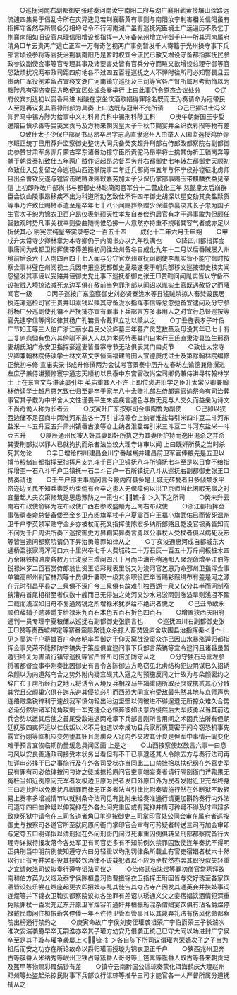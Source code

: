 <!-- { "loadSidebar": true } -->
　　○巡抚河南右副都御史张瑄奏河南汝宁南阳二府与湖广襄阳蕲黄接壤山深路远流逋四集易于倡乱今所在灾异迭见若荆襄蕲黄有事则与南阳汝宁利害相关信阳虽有指挥守备然与所属各分相埒号令不行河南湖广虽有巡抚宪臣境土广远遍历不及乞于荆襄南阳如旧设官总理信阳增设都指挥一人守备光州增立守御千户一所其河南属府清角□羊云贵两广逃亡正军一万有奇乞视两广事例暂发千人寄籍于光州操守事下兵部言顷设参将等官抚治荆襄南阳乃是暂时权宜今流民已散又增设守备都指挥抚民参政参议副使佥事等官专理其事及诸要害处皆有官兵分守而瑄又欲增设总理守御等官恐致烦扰况两布政司距四府地各不过四五百程巡抚之人不惮时往所司必知警畏且云贵两广军役例难留占宜移文湖广河南镇守巡抚及三司等官各严督所属月考勤惰以为黜陟凡有弭盗安民方略便宜区处或条奏举行  上曰此事仍令原杰会议处分
　　○辽府仪宾刘达初以赍香帛进  裕陵在京坐饮酒歇娼得罪除名既而王为奏请命为冠带民人至是再议复其官禄刑部为具奏  上曰达既与冠带不允所请
　　○己巳擢进士冯义仰昇马中锡方陟为给事中义礼科昇兵科中锡刑科陟工科
　　○庚午朝鲜国王李娎遣陪臣慎承善等赍笺文贡马及方物来朝贺皇太子千秋节赐宴并金织衣彩叚等物有差
　　○致仕太子少保户部尚书马昂卒昂字志高直隶沧州人由举人入国监选授鸿胪寺序班正统丁巳用荐升监察御史整饬大同兵备癸亥超升刑部右侍郎改都察院右副都御史参赞甘肃军务赤斤蒙古罕东诸番劫掠守臣所贡驼马昂率将士擒其伪祈王锁南奔等献于朝景泰初致仕五年两广贼作诏起昂总督军务升右都御史七年转左都御史天顺初命致仕入见复留之命巡视山西还掌院事二年迁兵部尚书五年与怀宁侯孙镗征北虏师且出会曹钦反遂与镗留击贼贼诛赐敕嘉劳加太子少保仍掌部事赐玉带麒麟衣益见亲信  上初即阼改户部尚书与都御史林聪简阅官军分十二营成化三年  慈懿皇太后崩群臣会议山陵事昂移疾不出为科道所劾乞致仕不许四年御史胡深以星变劾其卖盐黩货等事乃许致仕赐楮币遣至是卒年七十八讣闻赐葬祭赠少保谥恭襄录其长子忠为国子生官次子恕为锦衣卫百户昂仪表魁硕天性孝友自奉俭约居官有才干遇事敢为但颇任智数观时势凡事关权幸则委曲随徇惟恐拂一人意然亦持重不挠睹其容气者或亦足以折伏其心
明宪宗纯皇帝实录卷之一百五十四
　　成化十二年六月壬申朔
　　○甲戌升太常寺少卿林章为本寺卿仍于内阁书办以九年秩满也
　　○降四川都指挥佥事唐闻为成都卫指挥使带俸差操初闻往龙州备冬自成化九年十二月以后番贼屡入州境前后杀六十人虏四百四十七人闻与分守官龙州宣抚司副使李胤实皆不能守御时按察佥事林璧在州阅视土兵因申报巡抚都御史夏埙遂奏于朝兵部移文巡按御史核实闻怨璧发其事诬以受赂并诬御史党比事下巡抚都御史张王□赞鞫问闻胤实皆以守备不设被贼入境掠法减死充边军俱在赦前当免罪刑部以闻诏以胤实土官既遇赦贷之而降闻官一级
　　○丙子巡按广东监察御史刘必贤奏泷水等县猺贼杀掠人畜焚毁民居执连滩巡检司官王贵并印索钱以赎其守备泷水指挥李信等怠忽弛备宜逮问及分守参将杨广分巡副使孔镛不严抚捕亦宜有罪事下兵部言方多事用人之时宜行总督巡按等官先逮李信等问如律其杨广孔镛责令戴罪立功以赎从之
　　○丁丑旌表孝子叶伯广节妇王等三人伯广浙江丽水县民父没庐墓三年墓产灵芝数茎及母没其年已七十有二复庐悲恸有兔穴其傍驯不避人人以为孝感特表其门曰孝行王氏直隶浚县监生邢奇妻胡氏湖广永安卫指挥彭暹妻皆蚤寡守节无玷俱表其门曰贞节
　　○致仕太常寺少卿兼翰林院侍读学士林文卒文字恒简福建莆田人宣德庚戌进士及第除翰林院编修正统初与修  宣庙实录书成升修撰两为会试考官景泰中历升左春坊左谕德兼修撰进左庶子兼侍讲预修寰宇通志天顺初以景泰中东宫官改尚宝司卿仍兼侍讲寻转翰林学士  上在东宫文与讲读屡引年  英庙重其人不许  上即位褒进旧学之臣升太常少卿兼翰林侍读学士越月恳乞致仕归至是卒于家年八十余赠礼部左侍郎遣官谕祭命有司治葬事官其子载为中书舍人文性谨畏平生未尝疾言遽色与物无竞与人交久而益亲为诗文不尚奇诡人称为长者云
　　○戊寅升广东按察司佥事陶鲁为副使
　　○己卯以狭西边储不足召商中两淮河东盐各十万引甘凉等仓上纳者淮盐每引米四斗豆二斗河东盐米一斗五升豆五升肃州镇番古浪等仓上纳者淮盐每引米三斗豆二斗河东盐米一斗豆五升
　　○庚辰通州民被人奸其妻即奸所执之为其妻所护持而逸出追杀之并杀其妻刑部拟以罪人已就拘执而杀者法当绞大理寺详审以闻  上曰既奸所获之当时杀死其勿论
　　○辛巳增给四川建昌会川宁番越嶲并建昌前卫军官俸粮先是五卫以撙节粮储自都指挥至指挥月支九斗千百户卫镇抚八斗所镇抚七斗至是以日食不给指挥增至一石八斗千户卫镇抚一石二斗百户一石所镇抚八斗从巡抚右副都御史张王□赞奏请也
　　○壬午户部主事高冈言今畿内府县多是土城无砖甃者且多倾颓永平密迩边关民不知兵素乏约束倘有仓卒之患人无保障何以拱卫京师当此闲暇无事之时宜量起人夫次第修筑是思患豫防之一策也＜锍-釒＞入下之所司
　　○癸未升云南右布政使俞铎为左布政使广西右参政盛颙为云南右布政使
　　○浙江都指挥佥事张勇奉命总督备倭至金乡卫点阅旗军杖千户夏震百户王福小旗武佑已而皆死温州卫千户李英领军贴守金乡亦被杖而死又指挥使陈宏多纳所部赂且乾没官银勇皆知而不问为千户周洪所奏下巡按御史方昇鞫实昇奏言勇以公事杖人受杖者俱以病死及宏等皆当逮问都察院请仍下昇治勇等罪如律从之
　　○丁亥浚通惠河成自都城东大通桥至张家湾浑河口六十里兴卒七千人费城砖二十万石灰一百五十万斤闸板桩木四万余麻铁桐油炭各数万计浚泉三增闸四凡十月而毕漕舟稍通都人聚观命增平江伯陈锐禄米岁二百石赏侍郎翁世资王诏彩叚表里锐又为浚河官乞恩乃命邳州卫指挥佥事单镛高邮州判官林烈等十员俱升署职一级其余职役匠卒皆赐彩叚绢布有差是河之源在元时引昌平县之三泉俱不深广今三泉俱有故难引独西湖一泉又仅分其半而河制窄狭漕舟首尾相衔至者仅数十艘而已无停泊之处河又沙水易淤雨则涨溢旱则浅冱不踰二载而浅涩如旧舟不复通然锐之所增禄米犹岁给不绝识者愧之
　　○己丑命故永顺伯薛辅子勋袭爵岁给禄米九百石本色五百石折色四百石
　　○增置狭西庆阳府通判一员专理宁夏粮储从巡抚右副都御史张鹏言也
　　○巡抚四川右副都御史张王□赞等奏西坡禅定等寨番蛮屡聚徒众杀掠人畜焚毁庐舍攻围县治指挥秦＜宀十见＞吴达千户蒋雄百户李彦明率军御之于仰天窝战没蛮众亦已因山水暴涨遁归都指挥佥事吴荣不能预防李镐失于策应俱宜逮问事下兵部言荣镐等宜令逮问且诸番虽暂遁归终复为害请行镇守巡抚等官严督所司倍加防守从之
　　○分守独石马营左参将署都督佥事李刚奏比因御史有言令各陈御边方略窃见北虏结构犯边阴谋已久招诱朵颜以为向道然乌合之势外附内疑宜觇其入寇之时预施反间之计故为与朵颜密约之辞广布于虏所经行之地云将诱令入境反兵相攻马牛辎重随所取获庶或携贰其心分散其党且朵颜巢穴俱在迤东避其侵掠必引而西恐大同宣府受敌最先然其地与京师声势连络贼乘锐锋利于速战我军慎勿轻出沿边坚壁以伺彼进不得逞退无所掠众难久合势必渐分然后诸军掎角攻剿一军克捷众必惊奔彼如决意内侵然后大军鼓勇以当其前边兵合势以邀其后使之首尾受敌进退两难章下兵部言刚所言用间之术固兵法所有但朝廷抚驭四夷怀远以仁伐叛以义不用他道以幸成功且兵家所慎莫密于间今窃恐机事先露宜行刚等临机应变勿堕其奸且虑虏众入寇内外夹攻其计良是但军中事情开阖变化难于预言宜俟临期酌量缓急具闻区画  上是之
　　○山西按察使赵敔言六事一曰息刁风以安良善通政司接受本状务当看但有不干已事退还其人令除去方与奏行法司再加详审必择干已之事施行及在外各司受状亦当同此二曰禁摭拾以扶纪纲在外官吏军民有罪有司必依律按问刁诈之徒或摭拾原问官吏事端妄奏者请行隔别衙门详鞫果无冤枉当如近例原问充军者发极边卫原为民者发口外原口外为民者发附近卫充军终身三曰定比附以免奏扰凡断罪而律无正条者法当引律比附奏请施行然在外断狱不敢轻易上奏率多增减情节以就别条今法司见有比附未经奏准通行请更加斟酌奏行内外法司遵守四曰恤矜疑以伸冤抑在外各处问完重囚或有冤抑并情可矜疑不得及时审辩多致瘐死狱中请令在三司各道者角□羊巡按御史三司掌印官处公同会审在属府者巡按御史与按察司各道官所至就同原问衙门掌印官会审有可矜疑者转送三司再加会审即与定夺五曰明详拟以清刑狱在外问刑衙门问过死罪重囚例俱转呈刑部都察院备行大理寺详拟待报发落今各处军卫有司官吏多有不知前例久禁罪囚致使连年奏扰不得明正典刑当申明前例使知遵守六曰分轻重以均刑罚律条所载止有官吏宿娼者杖六十然以行止有亏并罢职役其挟妓饮酒律不该载犯者以不应为坐杖然亦罢其职役似失轻重之宜请敕法司议拟奏行遵守诏法司议之
　　○治修武伯沈煜等罪初僧官常琇拜故南和伯方英为父煜及泰宁侯陈桓豊润伯曹振锦衣卫指挥王珩因皆与交好琇至各家饮酒皆设妓乐尝在煜座起更衣即招妓与乱其徒告其夺占寺产因发其通英妾并挟妓事词连煜等并下锦衣卫鞫实都察院议拟各坐罪有差诏以琇通义父之妾宿娼饮酒情犯深重免赎罪杖一百发充辽东开原卫军煜容听通奸并桓振珩混杂僧娼宴饮俱有玷名爵煜停禄戴民巾闲住桓振珩各停俸一年不许侍卫管军管事且以其蔑弃礼法有伤风化命都察院出榜通行禁约之
　　○庚寅命故广宁侯刘安侄瓘袭祖荣广宁伯爵荣三子长湍次淮次安湍袭爵早卒无嗣淮亦卒其子瓘方幼安乃借袭正统己巳守大同以功进封广宁侯卒至是其子璇与瓘争袭屡上＜锍-釒＞各自陈下所司议谓瓘为荣嫡次子之子当为祖后而安之功亦在所论故命以爵归瓘而授璇为锦衣卫正千户
　　○狭西兆州卫奔古等簇番人米纳秀等岷州卫铁占等簇番人哥哥等上笆篱等簇番人取古等各来朝贡马及盔甲等物赐彩叚绢钞有差
　　○镇守云南黔国公沭琮奏蒙化洱海鹤庆大理赵州邓州等处盗起杀掠民财事下兵部议行沭琮等推举三司才能官各一人严督所属分道抚捕从之
